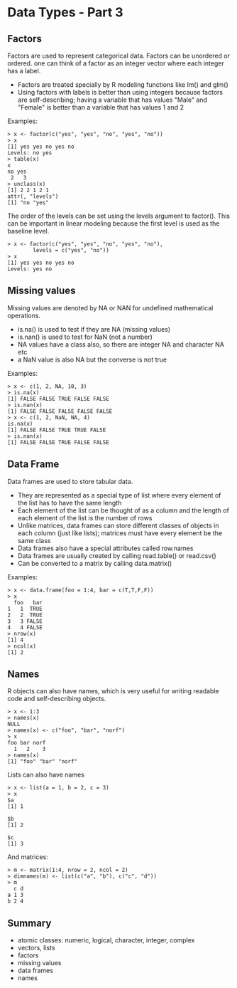 Data Types - Part 3
===================

Factors
-------

Factors are used to represent categorical data. Factors can be unordered or ordered. one can think of a factor as an integer vector where each integer has a label.

* Factors are treated specially by R modeling functions like lm() and glm()
* Using factors with labels is better than using integers because factors are self-describing; having a variable that has values "Male" and "Female" is better than a variable that has values 1 and 2

Examples:

	> x <- factor(c("yes", "yes", "no", "yes", "no"))
	> x
	[1] yes yes no yes no
	Levels: no yes
	> table(x)
	x
	no yes
	 2   3
	> unclass(x)
	[1] 2 2 1 2 1
	attr(, "levels")
	[1] "no "yes"

The order of the levels can be set using the levels argument to factor(). This can be important in linear modeling because the first level is used as the baseline level.

	> x <- factor(c("yes", "yes", "no", "yes", "no"),
			levels = c("yes", "no"))
	> x
	[1] yes yes no yes no
	Levels: yes no

Missing values
--------------

Missing values are denoted by NA or NAN for undefined mathematical operations.

* is.na() is used to test if they are NA (missing values)
* is.nan() is used to test for NaN (not a number)
* NA values have  a class also, so there are integer NA and character NA etc
* a NaN value is also NA but the converse is not true

Examples:

	> x <- c(1, 2, NA, 10, 3)
	> is.na(x)
	[1] FALSE FALSE TRUE FALSE FALSE
	> is.nan(x)
	[1] FALSE FALSE FALSE FALSE FALSE
	> x <- c(1, 2, NaN, NA, 4)
	is.na(x)
	[1] FALSE FALSE TRUE TRUE FALSE
	> is.nan(x)
	[1] FALSE FALSE TRUE FALSE FALSE

Data Frame
----------

Data frames are used to store tabular data.

* They are represented as a special type of list where every element of the list has to have the same length
* Each element of the list can be thought of as a column and the length of each element of the list is the number of rows
* Unlike matrices, data frames can store different classes of objects in each column (just like lists); matrices must have every element be the same class
* Data frames also have a special attributes called row.names
* Data frames are usually created by calling read.table() or read.csv()
* Can be converted to a matrix by calling data.matrix()

Examples:

	> x <- data.frame(foo = 1:4, bar = c(T,T,F,F))
	> x
	  foo   bar
	1   1  TRUE
	2   2  TRUE
	3   3 FALSE
	4   4 FALSE
	> nrow(x)
	[1] 4
	> ncol(x)
	[1] 2

Names
-----

R objects can also have names, which is very useful for writing readable code and self-describing objects.

	> x <- 1:3
	> names(x)
	NULL
	> names(x) <- c("foo", "bar", "norf")
	> x
	foo bar norf
	  1   2    3
	> names(x)
	[1] "foo" "bar" "norf"

Lists can also have names

	> x <- list(a = 1, b = 2, c = 3)
	> x
	$a
	[1] 1
	
	$b
	[1] 2
	
	$c
	[1] 3

And matrices:

	> m <- matrix(1:4, nrow = 2, ncol = 2)
	> dimnames(m) <- list(c("a", "b"), c("c", "d"))
	> m
	  c d
	a 1 3
	b 2 4

Summary
-------

* atomic classes: numeric, logical, character, integer, complex
* vectors, lists
* factors
* missing values
* data frames
* names